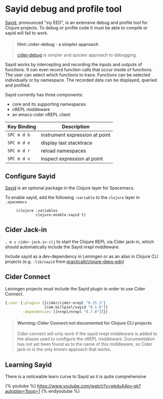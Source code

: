 # Sayid debug and profile tool

[Sayid](http://bpiel.github.io/sayid/), pronounced "siy EED", is an extensive debug and profile tool for Clojure projects. To debug or profile code it must be able to compile or sayid will fail to work.

> #### Hint::cider-debug - a simpler approach
> [cider-debug](cider-debug.md) is simpler and quicker approach to debugging.

Sayid works by intercepting and recording the inputs and outputs of functions. It can even record function calls that occur inside of functions. The user can select which functions to trace. Functions can be selected individually or by namespace. The recorded data can be displayed, queried and profiled.

Sayid currently has three components:
- core and its supporting namespaces
- nREPL middleware
- an emacs-cider nREPL client

| Key Binding | Description                    |
|-------------|--------------------------------|
| `SPC m d b` | instrument expression at point |
| `SPC m d e` | display last stacktrace        |
| `SPC m d r` | reload namespaces              |
| `SPC m d v` | inspect expression at point    |


## Configure Sayid

[Sayid](http://bpiel.github.io/sayid/) is an optional package in the Clojure layer for Spacemacs.

To enable sayid, add the following `:variable` to the `clojure` layer in `.spacemacs`

```elisp
     (clojure :variables
              clojure-enable-sayid t)
```


## Cider Jack-in

`, m s cider-jack-in-clj` to start the Clojure REPL via Cider jack-in, which should automatically include the Sayid nrepl middleware.

Include sayid as a dev-dependency in Leiningen or as an alias in Clojure CLI projects (e.g. `:lib/sayid` from [practicalli/clojure-deps-edn](https://github.com/practicalli/clojure-deps-edn))


## Cider Connect

Leiningen projects must include the Sayid plugin in order to use Cider Connect.

```clojure
{:user {:plugins [[cider/cider-nrepl "0.25.3"]
                  [com.billpiel/sayid "0.1.0"]]
        :dependencies [[nrepl/nrepl "0.7.0"]]}}
```

> #### Warning::Cider Connect not documented for Clojure CLI projects
> Cider connect will only work if the sayid nrepl middleware is added to the aliases used to configure the nREPL middleware.  Documentation has not yet been found as to the name of this middleware, so Cider jack-in is the only known approach that works.


## Learning Sayid

There is a noticeable learn curve to Sayid as it is quite comprehensive

{% youtube %}
https://www.youtube.com/watch?v=wkduA4py-qk?autoplay=1loop=1
{% endyoutube %}
